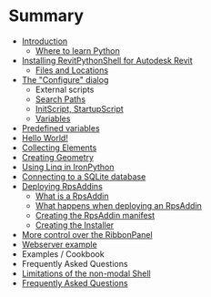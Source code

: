 # Summary

* [Introduction](README.md)
   * [Where to learn Python](where_to_learn_python.md)
* [Installing RevitPythonShell for Autodesk Revit](installing_revitpythonshell_for_autodesk_revit/README.md)
   * [Files and Locations](installing_revitpythonshell_for_autodesk_revit/files_and_locations.md)
* [The "Configure" dialog](the_configure_dialog/README.md)
   * External scripts
   * [Search Paths](the_configure_dialog/search_paths.md)
   * [InitScript, StartupScript](the_configure_dialog/initscript,_startupscript.md)
   * [Variables](variables.md)
* [Predefined variables](predefined_variables/README.md)
* [Hello World!](hello_world/README.md)
* [Collecting Elements](collecting_elements/README.md)
* [Creating Geometry](creating_geometry/README.md)
* [Using Linq in IronPython](using_linq_in_ironpython/README.md)
* [Connecting to a SQLite database](connecting_to_a_sqlite_database/README.md)
* [Deploying RpsAddins](deploying_rpsaddins/README.md)
   * [What is a RpsAddin](deploying_rpsaddins/what_is_a_rpsaddin.md)
   * [What happens when deploying an RpsAddin](deploying_rpsaddins/what_happens_when_deploying_an_rpsaddin.md)
   * [Creating the RpsAddin manifest](deploying_rpsaddins/creating_the_rpsaddin_manifest.md)
   * [Creating the Installer](deploying_rpsaddins/creating_the_installer.md)
* [More control over the RibbonPanel](more_control_over_the_ribbonpanel.md)
* [Webserver example](webserver_example/README.md)
* Examples / Cookbook
* Frequently Asked Questions
* [Limitations of the non-modal Shell](limitations_of_the_non-modal_shell/README.md)
* [Frequently Asked Questions](frequently_asked_questions/README.md)

